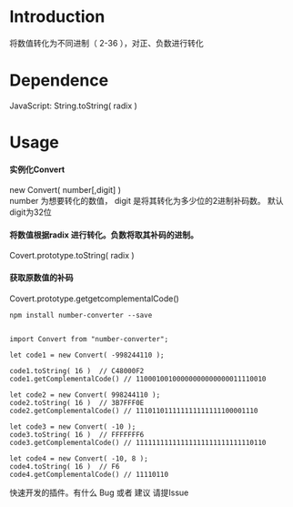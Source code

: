 # Introduction

  将数值转化为不同进制（ 2-36 ），对正、负数进行转化

# Dependence

  JavaScript:   String.toString( radix )

# Usage

  #### 实例化Convert
  new Convert( number[,digit] ) <br>
  number 为想要转化的数值， digit 是将其转化为多少位的2进制补码数。 默认digit为32位

  #### 将数值根据radix 进行转化。负数将取其补码的进制。 <br>
  Covert.prototype.toString( radix ) <br>
  #### 获取原数值的补码 <br>
  Covert.prototype.getgetcomplementalCode() <br>

```
npm install number-converter --save

```
```

import Convert from "number-converter";

let code1 = new Convert( -998244110 );

code1.toString( 16 )  // C48000F2
code1.getComplementalCode() // 11000100100000000000000011110010

let code2 = new Convert( 998244110 );
code2.toString( 16 )  // 3B7FFF0E
code2.getComplementalCode() // 111011011111111111111100001110

let code3 = new Convert( -10 );
code3.toString( 16 )  // FFFFFFF6
code3.getComplementalCode() // 11111111111111111111111111110110

let code4 = new Convert( -10, 8 );
code4.toString( 16 )  // F6
code4.getComplementalCode() // 11110110

```

快速开发的插件。有什么 Bug 或者 建议 请提Issue